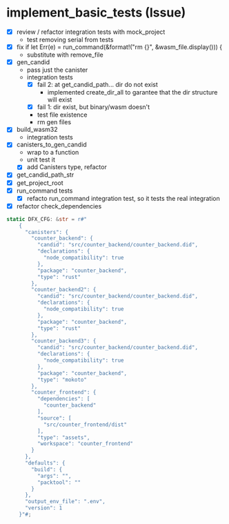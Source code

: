 # implement_basic_tests (Issue)

- [x] review / refactor integration tests with mock_project
  - test removing serial from tests
- [x] fix if let Err(e) = run_command(&format!("rm {}", &wasm_file.display())) {
  - substitute with remove_file
- [x] gen_candid
  - pass just the canister
  - integration tests
    - [x] fail 2: at get_candid_path... dir do not exist
      - implemented create_dir_all to garantee that the dir structure will exist
    - [x] fail 1: dir exist, but binary/wasm doesn't
    - test file existence
    - rm gen files
- [x] build_wasm32
  - integration tests
- [x] canisters_to_gen_candid
  - wrap to a function
  - unit test it
  - [x] add Canisters type, refactor
- [x] get_candid_path_str
- [x] get_project_root
- [x] run_command tests
  - [x] refacto run_command integration test, so it tests the real integration
- [x] refactor check_dependencies

```rs
static DFX_CFG: &str = r#"
    {
      "canisters": {
        "counter_backend": {
          "candid": "src/counter_backend/counter_backend.did",
          "declarations": {
            "node_compatibility": true
          },
          "package": "counter_backend",
          "type": "rust"
        },
        "counter_backend2": {
          "candid": "src/counter_backend/counter_backend.did",
          "declarations": {
            "node_compatibility": true
          },
          "package": "counter_backend",
          "type": "rust"
        },
        "counter_backend3": {
          "candid": "src/counter_backend/counter_backend.did",
          "declarations": {
            "node_compatibility": true
          },
          "package": "counter_backend",
          "type": "mokoto"
        },
        "counter_frontend": {
          "dependencies": [
            "counter_backend"
          ],
          "source": [
            "src/counter_frontend/dist"
          ],
          "type": "assets",
          "workspace": "counter_frontend"
        }
      },
      "defaults": {
        "build": {
          "args": "",
          "packtool": ""
        }
      },
      "output_env_file": ".env",
      "version": 1
    }"#;
```
